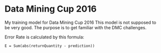 # Data Mining Cup 2016
My training model for Data Mining Cup 2016
This model is not supposed to be very good. The purpose is to get familiar with the DMC challenges.

Error Rate is calculated by this formula:
```
E = Sum(abs(returnQuantity - prediction))
```
